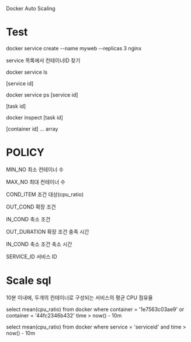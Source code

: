 Docker Auto Scaling

# Test

docker service create --name myweb --replicas 3 nginx

service 목록에서 컨테이너ID 찾기

docker service ls

[service id]

docker service ps [service id]

[task id]

docker inspect [task id]

[container id] ... array


# POLICY

MIN_NO		최소 컨테이너 수

MAX_NO		최대 컨테이너 수

COND_ITEM	조건 대상(cpu_ratio)

OUT_COND	확장 조건

IN_COND		축소 조건

OUT_DURATION	확장 조건 충족 시간

IN_COND		축소 조건 축소 시간

SERVICE_ID	서비스 ID


# Scale sql

10분 이내에, 두개의 컨테이너로 구성되는 서비스의 평균 CPU 점유율

select mean(cpu_ratio) from docker where container = '1e7563c03ae9' or container = '44fc2346b432' time > now() - 10m

select mean(cpu_ratio) from docker where service = 'serviceid' and time > now() - 10m
